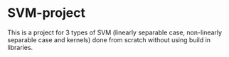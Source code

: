 # SVM-project
This is a project for 3 types of SVM (linearly separable case, non-linearly separable case and kernels) done from scratch without using build in libraries.
